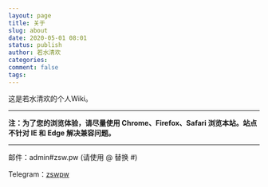 ```yaml
---
layout: page
title: 关于
slug: about
date: 2020-05-01 08:01
status: publish
author: 若水清欢
categories:
comment: false 
tags: 
---
```


这是若水清欢的个人Wiki。

---

**注：为了您的浏览体验，请尽量使用 Chrome、Firefox、Safari 浏览本站。站点不针对 IE 和 Edge 解决兼容问题。**

------

邮件：admin#zsw.pw (请使用 @ 替换 #)

Telegram：[zswpw](https://t.me/zswpw)